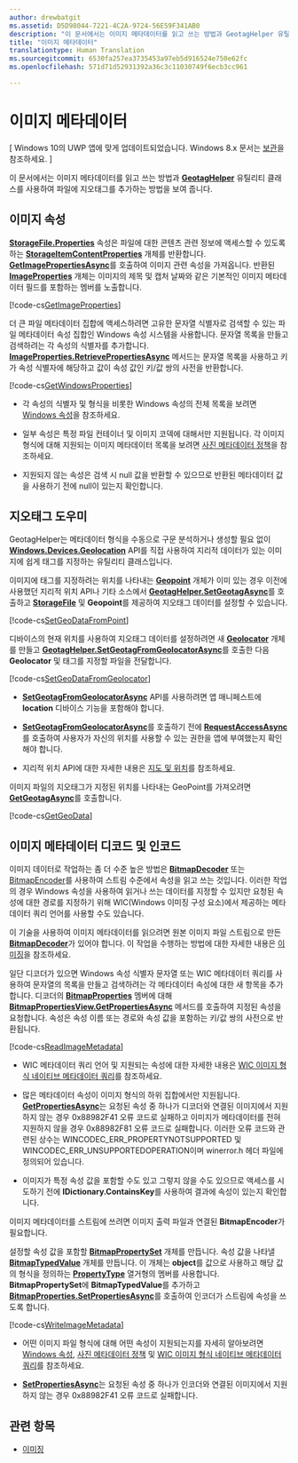 ```yaml
---
author: drewbatgit
ms.assetid: D5D98044-7221-4C2A-9724-56E59F341AB0
description: "이 문서에서는 이미지 메타데이터를 읽고 쓰는 방법과 GeotagHelper 유틸리티 클래스를 사용하여 파일에 지오태그를 추가하는 방법을 보여 줍니다."
title: "이미지 메타데이터"
translationtype: Human Translation
ms.sourcegitcommit: 6530fa257ea3735453a97eb5d916524e750e62fc
ms.openlocfilehash: 571d71d52931392a36c3c11030749f6ecb3cc961

---
```


# 이미지 메타데이터

\[ Windows 10의 UWP 앱에 맞게 업데이트되었습니다. Windows 8.x 문서는 [보관](http://go.microsoft.com/fwlink/p/?linkid=619132)을 참조하세요. \]


이 문서에서는 이미지 메타데이터를 읽고 쓰는 방법과 [**GeotagHelper**](https://msdn.microsoft.com/library/windows/apps/dn903683) 유틸리티 클래스를 사용하여 파일에 지오태그를 추가하는 방법을 보여 줍니다.

## 이미지 속성

[**StorageFile.Properties**](https://msdn.microsoft.com/library/windows/apps/br227225) 속성은 파일에 대한 콘텐츠 관련 정보에 액세스할 수 있도록 하는 [**StorageItemContentProperties**](https://msdn.microsoft.com/library/windows/apps/hh770642) 개체를 반환합니다. [**GetImagePropertiesAsync**](https://msdn.microsoft.com/library/windows/apps/hh770646)를 호출하여 이미지 관련 속성을 가져옵니다. 반환된 [**ImageProperties**](https://msdn.microsoft.com/library/windows/apps/br207718) 개체는 이미지의 제목 및 캡처 날짜와 같은 기본적인 이미지 메타데이터 필드를 포함하는 멤버를 노출합니다.

[!code-cs[GetImageProperties](./code/ImagingWin10/cs/MainPage.xaml.cs#SnippetGetImageProperties)]

더 큰 파일 메타데이터 집합에 액세스하려면 고유한 문자열 식별자로 검색할 수 있는 파일 메타데이터 속성 집합인 Windows 속성 시스템을 사용합니다. 문자열 목록을 만들고 검색하려는 각 속성의 식별자를 추가합니다. [**ImageProperties.RetrievePropertiesAsync**](https://msdn.microsoft.com/library/windows/apps/br207732) 메서드는 문자열 목록을 사용하고 키가 속성 식별자에 해당하고 값이 속성 값인 키/값 쌍의 사전을 반환합니다.

[!code-cs[GetWindowsProperties](./code/ImagingWin10/cs/MainPage.xaml.cs#SnippetGetWindowsProperties)]

-   각 속성의 식별자 및 형식을 비롯한 Windows 속성의 전체 목록을 보려면 [Windows 속성](https://msdn.microsoft.com/library/windows/desktop/dd561977)을 참조하세요.

-   일부 속성은 특정 파일 컨테이너 및 이미지 코덱에 대해서만 지원됩니다. 각 이미지 형식에 대해 지원되는 이미지 메타데이터 목록을 보려면 [사진 메타데이터 정책](https://msdn.microsoft.com/library/windows/desktop/ee872003)을 참조하세요.

-   지원되지 않는 속성은 검색 시 null 값을 반환할 수 있으므로 반환된 메타데이터 값을 사용하기 전에 null이 있는지 확인합니다.

## 지오태그 도우미

GeotagHelper는 메타데이터 형식을 수동으로 구문 분석하거나 생성할 필요 없이 [**Windows.Devices.Geolocation**](https://msdn.microsoft.com/library/windows/apps/br225603) API를 직접 사용하여 지리적 데이터가 있는 이미지에 쉽게 태그를 지정하는 유틸리티 클래스입니다.

이미지에 태그를 지정하려는 위치를 나타내는 [**Geopoint**](https://msdn.microsoft.com/library/windows/apps/dn263675) 개체가 이미 있는 경우 이전에 사용했던 지리적 위치 API나 기타 소스에서 [**GeotagHelper.SetGeotagAsync**](https://msdn.microsoft.com/library/windows/apps/dn903685)를 호출하고 [**StorageFile**](https://msdn.microsoft.com/library/windows/apps/br227171) 및 **Geopoint**를 제공하여 지오태그 데이터를 설정할 수 있습니다.

[!code-cs[SetGeoDataFromPoint](./code/ImagingWin10/cs/MainPage.xaml.cs#SnippetSetGeoDataFromPoint)]

디바이스의 현재 위치를 사용하여 지오태그 데이터를 설정하려면 새 [**Geolocator**](https://msdn.microsoft.com/library/windows/apps/br225534) 개체를 만들고 [**GeotagHelper.SetGeotagFromGeolocatorAsync**](https://msdn.microsoft.com/library/windows/apps/dn903686)를 호출한 다음 **Geolocator** 및 태그를 지정할 파일을 전달합니다.

[!code-cs[SetGeoDataFromGeolocator](./code/ImagingWin10/cs/MainPage.xaml.cs#SnippetSetGeoDataFromGeolocator)]

-   [**SetGeotagFromGeolocatorAsync**](https://msdn.microsoft.com/library/windows/apps/dn903686) API를 사용하려면 앱 매니페스트에 **location** 디바이스 기능을 포함해야 합니다.

-   [**SetGeotagFromGeolocatorAsync**](https://msdn.microsoft.com/library/windows/apps/dn903686)를 호출하기 전에 [**RequestAccessAsync**](https://msdn.microsoft.com/library/windows/apps/dn859152)를 호출하여 사용자가 자신의 위치를 사용할 수 있는 권한을 앱에 부여했는지 확인해야 합니다.

-   지리적 위치 API에 대한 자세한 내용은 [지도 및 위치](https://msdn.microsoft.com/library/windows/apps/mt219699)를 참조하세요.

이미지 파일의 지오태그가 지정된 위치를 나타내는 GeoPoint를 가져오려면 [**GetGeotagAsync**](https://msdn.microsoft.com/library/windows/apps/dn903684)를 호출합니다.

[!code-cs[GetGeoData](./code/ImagingWin10/cs/MainPage.xaml.cs#SnippetGetGeoData)]

## 이미지 메타데이터 디코드 및 인코드

이미지 데이터로 작업하는 좀 더 수준 높은 방법은 [**BitmapDecoder**](https://msdn.microsoft.com/library/windows/apps/br226176) 또는 [BitmapEncoder](bitmapencoder-options-reference.md)를 사용하여 스트림 수준에서 속성을 읽고 쓰는 것입니다. 이러한 작업의 경우 Windows 속성을 사용하여 읽거나 쓰는 데이터를 지정할 수 있지만 요청된 속성에 대한 경로를 지정하기 위해 WIC(Windows 이미징 구성 요소)에서 제공하는 메타데이터 쿼리 언어를 사용할 수도 있습니다.

이 기술을 사용하여 이미지 메타데이터를 읽으려면 원본 이미지 파일 스트림으로 만든 [**BitmapDecoder**](https://msdn.microsoft.com/library/windows/apps/br226176)가 있어야 합니다. 이 작업을 수행하는 방법에 대한 자세한 내용은 [이미징](imaging.md)을 참조하세요.

일단 디코더가 있으면 Windows 속성 식별자 문자열 또는 WIC 메타데이터 쿼리를 사용하여 문자열의 목록을 만들고 검색하려는 각 메타데이터 속성에 대한 새 항목을 추가합니다. 디코더의 [**BitmapProperties**](https://msdn.microsoft.com/library/windows/apps/br226248) 멤버에 대해 [**BitmapPropertiesView.GetPropertiesAsync**](https://msdn.microsoft.com/library/windows/apps/br226250) 메서드를 호출하여 지정된 속성을 요청합니다. 속성은 속성 이름 또는 경로와 속성 값을 포함하는 키/값 쌍의 사전으로 반환됩니다.

[!code-cs[ReadImageMetadata](./code/ImagingWin10/cs/MainPage.xaml.cs#SnippetReadImageMetadata)]

-   WIC 메타데이터 쿼리 언어 및 지원되는 속성에 대한 자세한 내용은 [WIC 이미지 형식 네이티브 메타데이터 쿼리](https://msdn.microsoft.com/library/windows/desktop/ee719904)를 참조하세요.

-   많은 메타데이터 속성이 이미지 형식의 하위 집합에서만 지원됩니다. [**GetPropertiesAsync**](https://msdn.microsoft.com/library/windows/apps/br226250)는 요청된 속성 중 하나가 디코더와 연결된 이미지에서 지원하지 않는 경우 0x88982F41 오류 코드로 실패하고 이미지가 메타데이터를 전혀 지원하지 않을 경우 0x88982F81 오류 코드로 실패합니다. 이러한 오류 코드와 관련된 상수는 WINCODEC\_ERR\_PROPERTYNOTSUPPORTED 및 WINCODEC\_ERR\_UNSUPPORTEDOPERATION이며 winerror.h 헤더 파일에 정의되어 있습니다.
-   이미지가 특정 속성 값을 포함할 수도 있고 그렇지 않을 수도 있으므로 액세스를 시도하기 전에 **IDictionary.ContainsKey**를 사용하여 결과에 속성이 있는지 확인합니다.

이미지 메타데이터를 스트림에 쓰려면 이미지 출력 파일과 연결된 **BitmapEncoder**가 필요합니다.

설정할 속성 값을 포함할 [**BitmapPropertySet**](https://msdn.microsoft.com/library/windows/apps/hh974338) 개체를 만듭니다. 속성 값을 나타낼 [**BitmapTypedValue**](https://msdn.microsoft.com/library/windows/apps/hh700687) 개체를 만듭니다. 이 개체는 **object**를 값으로 사용하고 해당 값의 형식을 정의하는 [**PropertyType**](https://msdn.microsoft.com/library/windows/apps/br225871) 열거형의 멤버를 사용합니다. **BitmapPropertySet**에 **BitmapTypedValue**를 추가하고 [**BitmapProperties.SetPropertiesAsync**](https://msdn.microsoft.com/library/windows/apps/br226252)를 호출하여 인코더가 스트림에 속성을 쓰도록 합니다.

[!code-cs[WriteImageMetadata](./code/ImagingWin10/cs/MainPage.xaml.cs#SnippetWriteImageMetadata)]

-   어떤 이미지 파일 형식에 대해 어떤 속성이 지원되는지를 자세히 알아보려면 [Windows 속성](https://msdn.microsoft.com/library/windows/desktop/dd561977), [사진 메타데이터 정책](https://msdn.microsoft.com/library/windows/desktop/ee872003) 및 [WIC 이미지 형식 네이티브 메타데이터 쿼리](https://msdn.microsoft.com/library/windows/desktop/ee719904)를 참조하세요.

-   [**SetPropertiesAsync**](https://msdn.microsoft.com/library/windows/apps/br226252)는 요청된 속성 중 하나가 인코더와 연결된 이미지에서 지원하지 않는 경우 0x88982F41 오류 코드로 실패합니다.

## 관련 항목

* [이미징](imaging.md)
 

 







<!--HONumber=Jun16_HO4-->


